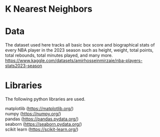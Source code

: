 # K Nearest Neighbors

# Data

The dataset used here tracks all basic box score and biographical stats of every NBA player in the 2023 season such as height, weight, total points, total rebounds, total minutes played, and many more. https://www.kaggle.com/datasets/amirhosseinmirzaie/nba-players-stats2023-season

# Libraries
The following python libraries are used.

matplotlib (https://matplotlib.org/)  
numpy (https://numpy.org/)  
pandas (https://pandas.pydata.org/)  
seaborn (https://seaborn.pydata.org/)  
scikit learn (https://scikit-learn.org/)  
